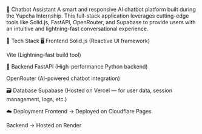 🧠 Chatbot Assistant
A smart and responsive AI chatbot platform built during the Yupcha Internship. This full-stack application leverages cutting-edge tools like Solid.js, FastAPI, OpenRouter, and Supabase to provide users with an intuitive and lightning-fast conversational experience.

🚀 Tech Stack
🖥️ Frontend
Solid.js (Reactive UI framework)

Vite (Lightning-fast build tool)

🧠 Backend
FastAPI (High-performance Python backend)

OpenRouter (AI-powered chatbot integration)

🗃️ Database
Supabase (Hosted on Vercel — for user data, session management, logs, etc.)

☁️ Deployment
Frontend → Deployed on Cloudflare Pages

Backend → Hosted on Render